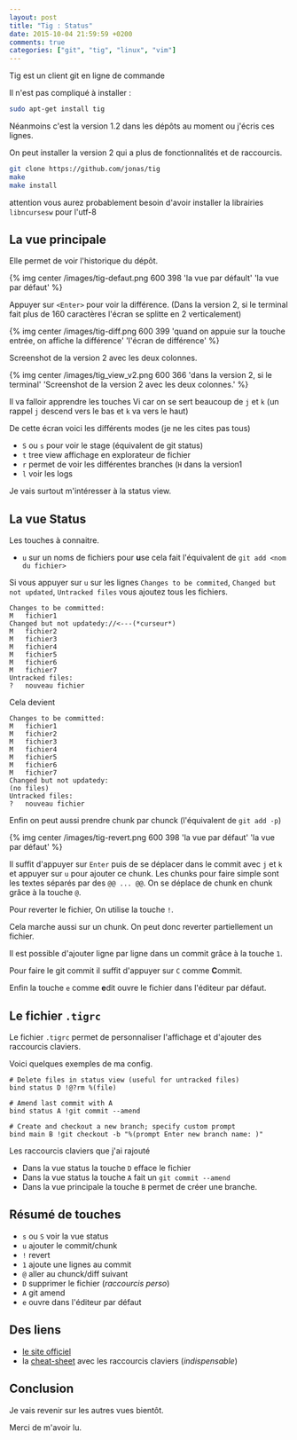 ```yaml
---
layout: post
title: "Tig : Status"
date: 2015-10-04 21:59:59 +0200
comments: true
categories: ["git", "tig", "linux", "vim"]
---
```


Tig est un client git en ligne de commande

Il n'est pas compliqué à installer : 

``` bash
sudo apt-get install tig
```

Néanmoins c'est la version 1.2 dans les dépôts au moment ou j'écris ces lignes.

On peut installer la version 2 qui a plus de fonctionnalités et de raccourcis.

``` bash
git clone https://github.com/jonas/tig
make
make install
```
attention vous aurez probablement besoin d'avoir installer la librairies `libncursesw` pour l'utf-8
## La vue principale
Elle permet de voir l'historique du dépôt.

{% img center /images/tig-defaut.png 600 398 'la vue par défault' 'la vue par défaut' %}

<!--more-->

Appuyer sur `<Enter>` pour voir la différence. (Dans la version 2, si le terminal fait plus de 160 caractères l'écran se splitte en 2 verticalement)

{% img center /images/tig-diff.png 600 399 'quand on appuie sur la touche entrée, on affiche la différence' 'l'écran de différence' %}

Screenshot de la version 2 avec les deux colonnes.

{% img center /images/tig_view_v2.png 600 366 'dans la version 2, si le terminal' 'Screenshot de la version 2 avec les deux colonnes.' %}

Il va falloir apprendre les touches Vi car on se sert beaucoup de `j` et `k` (un rappel `j` descend vers le bas et `k` va vers le haut)

De cette écran voici les différents modes (je ne les cites pas tous)

 * `S` ou `s` pour voir le stage (équivalent de git status)
 * `t` tree view affichage en explorateur de fichier
 * `r` permet de voir les différentes branches (`H` dans la version1
 * `l` voir les logs

Je vais surtout m'intéresser à la status view. 

## La vue Status

Les touches à connaitre.

 * `u` sur un noms de fichiers pour **u**se cela fait l'équivalent de `git add <nom du fichier>`

Si vous appuyer sur `u` sur les lignes `Changes to be commited`, `Changed but not updated`, `Untracked files` vous ajoutez tous les fichiers.

```
Changes to be committed:
M   fichier1
Changed but not updatedy://<---(*curseur*) 
M   fichier2
M   fichier3
M   fichier4
M   fichier5
M   fichier6
M   fichier7
Untracked files:
?   nouveau fichier
```

Cela devient 

```
Changes to be committed:
M   fichier1
M   fichier2
M   fichier3
M   fichier4
M   fichier5
M   fichier6
M   fichier7
Changed but not updatedy:
(no files)
Untracked files:
?   nouveau fichier
```

Enfin on peut aussi prendre chunk par chunck (l'équivalent de `git add -p`)

{% img center /images/tig-revert.png 600 398 'la vue par défaut' 'la vue par défaut' %}

Il suffit d'appuyer sur `Enter` puis de se déplacer dans le commit avec `j` et `k` et appuyer sur `u` pour ajouter ce chunk. Les chunks pour faire simple sont les textes séparés par des `@@ ... @@`. On se déplace de chunk en chunk grâce à la touche `@`.

Pour reverter le fichier, On utilise la touche `!`. 

Cela marche aussi sur un chunk. On peut donc reverter partiellement un fichier.

Il est possible d'ajouter ligne par ligne dans un commit grâce à la touche `1`.

Pour faire le git commit il suffit d'appuyer sur `C` comme **C**ommit.

Enfin la touche `e` comme **e**dit ouvre le fichier dans l'éditeur par défaut.

## Le fichier `.tigrc`

Le fichier `.tigrc` permet de personnaliser l'affichage et d'ajouter des raccourcis claviers.

Voici quelques exemples de ma config.

``` 
# Delete files in status view (useful for untracked files)
bind status D !@?rm %(file)

# Amend last commit with A
bind status A !git commit --amend

# Create and checkout a new branch; specify custom prompt
bind main B !git checkout -b "%(prompt Enter new branch name: )"
```
Les raccourcis claviers que j'ai rajouté

 * Dans la vue status la touche `D` efface le fichier
 * Dans la vue status la touche `A` fait un `git commit --amend`
 * Dans la vue principale la touche `B` permet de créer une branche.


## Résumé de touches

 * `s` ou `S` voir la vue status
 * `u` ajouter le commit/chunk
 * `!` revert
 * `1` ajoute une lignes au commit
 * `@` aller au chunck/diff suivant
 * `D` supprimer le fichier (*raccourcis perso*)
 * `A` git amend
 * `e` ouvre dans l'éditeur par défaut

## Des liens

 * [le site officiel](http://jonas.nitro.dk/tig/)
 * la [cheat-sheet](https://github.com/pmiossec/tig-cheat-sheet) avec les raccourcis claviers (*indispensable*)

## Conclusion 

Je vais revenir sur les autres vues bientôt.

Merci de m'avoir lu.
